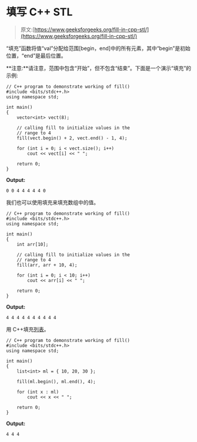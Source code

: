 # 填写 C++ STL

> 原文:[https://www.geeksforgeeks.org/fill-in-cpp-stl/](https://www.geeksforgeeks.org/fill-in-cpp-stl/)

“填充”函数将值“val”分配给范围[begin，end]中的所有元素，其中“begin”是初始位置，“end”是最后位置。

**注意:**请注意，范围中包含“开始”，但不包含“结束”。下面是一个演示“填充”的示例:

```
// C++ program to demonstrate working of fill()
#include <bits/stdc++.h>
using namespace std;

int main()
{
    vector<int> vect(8);

    // calling fill to initialize values in the
    // range to 4
    fill(vect.begin() + 2, vect.end() - 1, 4);

    for (int i = 0; i < vect.size(); i++)
        cout << vect[i] << " ";

    return 0;
}
```

**Output:**

```
0 0 4 4 4 4 4 0

```

我们也可以使用填充来填充数组中的值。

```
// C++ program to demonstrate working of fill()
#include <bits/stdc++.h>
using namespace std;

int main()
{
    int arr[10];

    // calling fill to initialize values in the
    // range to 4
    fill(arr, arr + 10, 4);

    for (int i = 0; i < 10; i++)
        cout << arr[i] << " ";

    return 0;
}
```

**Output:**

```
4 4 4 4 4 4 4 4 4 4

```

用 C++填充[列表](https://www.geeksforgeeks.org/list-cpp-stl/)。

```
// C++ program to demonstrate working of fill()
#include <bits/stdc++.h>
using namespace std;

int main()
{
    list<int> ml = { 10, 20, 30 };

    fill(ml.begin(), ml.end(), 4);

    for (int x : ml)
        cout << x << " ";

    return 0;
}
```

**Output:**

```
4 4 4

```